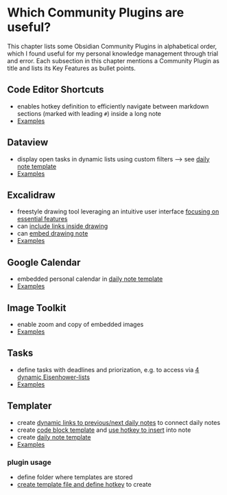 # Which Community Plugins are useful?

This chapter lists some Obsidian Community Plugins in alphabetical order, which I found useful for my personal knowledge management through trial and error. 
Each subsection in this chapter mentions a Community Plugin as title and lists its Key Features as bullet points. 

## Code Editor Shortcuts
- enables hotkey definition to efficiently navigate between markdown sections (marked with leading `#`) inside a long note
- [Examples](plugins/code-editor-shortcuts-examples.md)

## Dataview
- display open tasks in dynamic lists using custom filters --> see [daily note template](writing.md#how-to-build-a-daily-note-template)
- [Examples](plugins/dataview-examples.md)

## Excalidraw
- freestyle drawing tool leveraging an intuitive user interface [focusing on essential features](plugins/excalidraw-examples.md#selecting-any-element-opens-sidebar-to-modify)
- can [include links inside drawing](plugins/excalidraw-examples.md#insert-link)
- can [embed drawing note](plugins/excalidraw-examples.md#several-svg-files-can-be-combined-into-a-single-note-using-html-advanced)
- [Examples](plugins/excalidraw-examples.md)

## Google Calendar
- embedded personal calendar in [daily note template](writing.md#how-to-build-a-daily-note-template)
- [Examples](plugins/google-calendar-examples.md)

## Image Toolkit
- enable zoom and copy of embedded images 
- [Examples](plugins/image-toolkit-examples.md)

## Tasks
- define tasks with deadlines and priorization, e.g. to access via [4 dynamic Eisenhower-lists](plugins/tasks-examples.md#arrange-tasks-into-eisenhower-groups)
- [Examples](plugins/tasks-examples.md)

## Templater
- create [dynamic links to previous/next daily notes](plugins/templater-examples.md#previousnext-day) to connect daily notes
- create [code block template](plugins/templater-examples.md#define-template) and [use hotkey to insert](plugins/templater-examples.md#define-hotkey) into note
- create [daily note template](writing.md#how-to-build-a-daily-note-template)
- [Examples](plugins/templater-examples.md)

### plugin usage
- define folder where templates are stored
- [create template file and define hotkey](plugins/templater-examples.md#define-template) to create